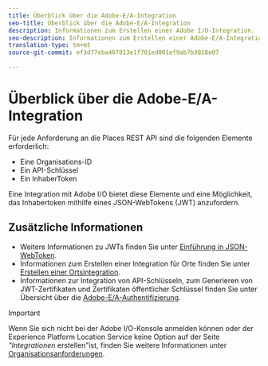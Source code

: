 ```yaml
---
title: Überblick über die Adobe-E/A-Integration
seo-title: Überblick über die Adobe-E/A-Integration
description: Informationen zum Erstellen einer Adobe I/O-Integration.
seo-description: Informationen zum Erstellen einer Adobe-E/A-Integration.
translation-type: tm+mt
source-git-commit: ef3d77eba407013e1f701ed001ef9ab7b3818e07

---
```



# Überblick über die Adobe-E/A-Integration

Für jede Anforderung an die Places REST API sind die folgenden Elemente erforderlich:

* Eine Organisations-ID
* Ein API-Schlüssel
* Ein InhaberToken

Eine Integration mit Adobe I/O bietet diese Elemente und eine Möglichkeit, das Inhabertoken mithilfe eines JSON-WebTokens (JWT) anzufordern.

## Zusätzliche Informationen

* Weitere Informationen zu JWTs finden Sie unter [Einführung in JSON-WebToken](https://jwt.io/introduction/).
* Informationen zum Erstellen einer Integration für Orte finden Sie unter [Erstellen einer Ortsintegration](/help/places-rest-apis/adobe-i-o-integration/create-a-places-integration.md).
* Informationen zur Integration von API-Schlüsseln, zum Generieren von JWT-Zertifikaten und Zertifikaten öffentlicher Schlüssel finden Sie unter Übersicht über die [Adobe-E/A-Authentifizierung](https://www.adobe.io/apis/cloudplatform/console/authentication/gettingstarted.html).

>[!IMPORTANT]
>
>Wenn Sie sich nicht bei der Adobe I/O-Konsole anmelden können oder der Experience Platform Location Service keine Option auf der Seite *"Integrationen* erstellen"ist, finden Sie weitere Informationen unter [Organisationsanforderungen](/help/places-rest-apis/organizational-requirements.md).

